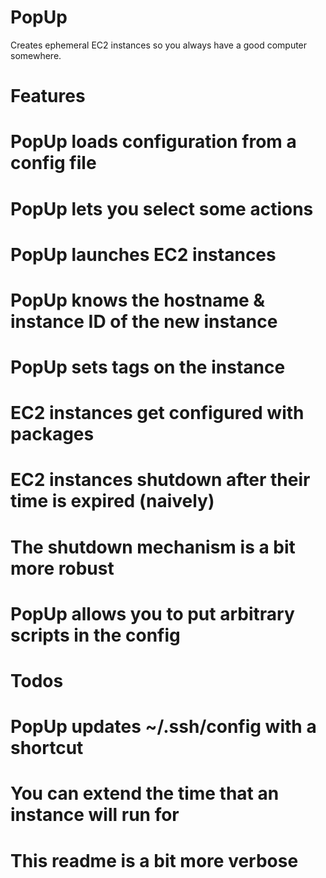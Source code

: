 PopUp 
==========
Creates ephemeral EC2 instances so you always have a good computer somewhere.

# Features #
# PopUp loads configuration from a config file
# PopUp lets you select some actions
# PopUp launches EC2 instances
# PopUp knows the hostname & instance ID of the new instance
# PopUp sets tags on the instance
# EC2 instances get configured with packages
# EC2 instances shutdown after their time is expired (naively)
# The shutdown mechanism is a bit more robust
# PopUp allows you to put arbitrary scripts in the config

# Todos #
# PopUp updates ~/.ssh/config with a shortcut
# You can extend the time that an instance will run for
# This readme is a bit more verbose
